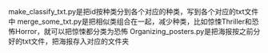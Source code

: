 make_classify_txt.py是把id按种类分到各个对应的种类，写到各个对应的txt文件中
merge_some_txt.py是把相似类组合在一起，减少种类，比如惊悚Thriller和恐怖Horror，就可以把惊悚都分类为恐怖
Organizing_posters.py是把海报按之前分好的txt文件，把海报存入对应的文件夹
